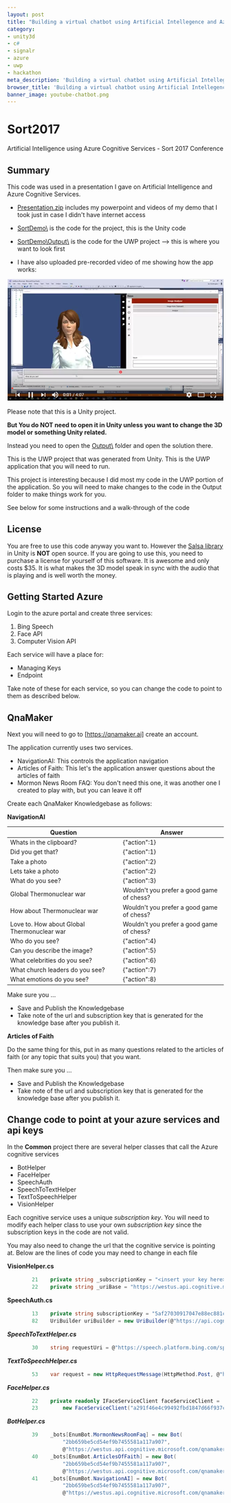 ```yaml
---
layout: post
title: "Building a virtual chatbot using Artificial Intellegence and Azure Cognitive Services"
category: 
- unity3d
- c#
- signalr
- azure
- uwp
- hackathon
meta_description: 'Building a virtual chatbot using Artificial Intellegence and Azure Cognitive Services'
browser_title: 'Building a virtual chatbot using Artificial Intellegence and Azure Cognitive Services'
banner_image: youtube-chatbot.png
---
```



# Sort2017
Artificial Intelligence using Azure Cognitive Services - Sort 2017 Conference

## Summary

This code was used in a presentation I gave on Artificial Intelligence and Azure Cognitive Services.  

- [Presentation.zip](https://github.com/worthingtonjg/Sort2017/raw/master/Presentation.zip) includes my powerpoint and videos of my demo that I took just in case I didn't have internet access
- [SortDemo\\](https://github.com/worthingtonjg/Sort2017/tree/master/SortDemo) is the code for the project, this is the Unity code
- [SortDemo\\Output\\](https://github.com/worthingtonjg/Sort2017/tree/master/SortDemo/Output) is the code for the UWP project --> this is where you want to look first

- I have also uploaded pre-recorded video of me showing how the app works:

[![Youtube Play list](/assets/images/youtube-chatbot.png)](https://www.youtube.com/watch?v=pwptUYBXa_Q&list=PL78mPPlBvBvMXcbMYHci3VEvgWWZhbOgu)


Please note that this is a Unity project.  

__But You do NOT need to open it in Unity unless you want to change the 3D model or something Unity related.__  

Instead you need to open the [Output\\](https://github.com/worthingtonjg/Sort2017/tree/master/SortDemo/Output) folder and open the solution there.  

This is the UWP project that was generated from Unity.  This is the UWP application that you will need to run.  

This project is interesting because I did most my code in the UWP portion of the application.  So you will need to make changes to the code in the Output folder to make things work for you.  

See below for some instructions and a walk-through of the code

## License

You are free to use this code anyway you want to.  However the [Salsa library](https://www.assetstore.unity3d.com/en/#!/content/16944) in Unity is __NOT__ open source.  If you are going to use this, you need to purchase a license for yourself of this software.  It is awesome and only costs $35.  It is what makes the 3D model speak in sync with the audio that is playing and is well worth the money.

## Getting Started Azure

Login to the azure portal and create three services:

1.  Bing Speech
2.  Face API
3.  Computer Vision API

Each service will have a place for:

- Managing Keys
- Endpoint

Take note of these for each service, so you can change the code to point to them as described below.

## QnaMaker

Next you will need to go to [https://qnamaker.ai] create an account.

The application currently uses two services. 

- NavigationAI: This controls the application navigation
- Articles of Faith: This let's the application answer questions about the articles of faith
- Mormon News Room FAQ: You don't need this one, it was another one I created to play with, but you can leave it off

Create each QnaMaker Knowledgebase  as follows:

**NavigationAI**

Question | Answer 
--- | --- 
Whats in the clipboard? | {"action":1}
Did you get that? | {"action":1}
Take a photo | {"action":2}
Lets take a photo | {"action":2}
What do you see? | {"action":3}
Global Thermonuclear war | Wouldn't you prefer a good game of chess?
How about  Thermonuclear war | Wouldn't you prefer a good game of chess?
Love to.  How about Global Thermonuclear war | Wouldn't you prefer a good game of chess?
Who do you see? | {"action":4}
Can you describe the image? | {"action":5}
What celebrities do you see? | {"action":6}
What church leaders do you see? | {"action":7}
What emotions do you see? | {"action":8}

Make sure you ...

- Save and Publish the Knowledgebase
- Take note of the url and subscription key that is generated for the knowledge base after you publish it.

**Articles of Faith**

Do the same thing for this, put in as many questions related to the articles of faith (or any topic that suits you) that you want.

Then make sure you ...

- Save and Publish the Knowledgebase
- Take note of the url and subscription key that is generated for the knowledge base after you publish it.

## Change code to point at your azure services and api keys

In the **Common** project there are several helper classes that call the Azure cognitive services

- BotHelper
- FaceHelper
- SpeechAuth
- SpeechToTextHelper
- TextToSpeechHelper
- VisionHelper

Each cognitive service uses a unique *subscription key*.  You will need to modify each helper class to use your own *subscription key* since the subscription keys in the code are not valid.

You may also need to change the url that the cognitive service is pointing at.  Below are the lines of code you may need to change in each file

**VisionHelper.cs**
```c#
        21    private string _subscriptionKey = "<insert your key here>";
        22    private string _uriBase = "https://westus.api.cognitive.microsoft.com/vision/v1.0/analyze";
```

**SpeechAuth.cs**
```c#
        13    private string subscriptionKey = "5af27030917047e88ec881c84b253134"; 
        82    UriBuilder uriBuilder = new UriBuilder(@"https://api.cognitive.microsoft.com/sts/v1.0");
```

***SpeechToTextHelper.cs***
```c#
        30    string requestUri = @"https://speech.platform.bing.com/speech/recognition/interactive/cognitiveservices/v1?language=en-US";
```

***TextToSpeechHelper.cs***
```c#
        53    var request = new HttpRequestMessage(HttpMethod.Post, @"https://speech.platform.bing.com/synthesize")
```

***FaceHelper.cs***
```c#
        22    private readonly IFaceServiceClient faceServiceClient =
        23        new FaceServiceClient("a291f46e4c99492fbd1847d66f937c9f", "https://westus.api.cognitive.microsoft.com/face/v1.0");
```

***BotHelper.cs***
```c#
        39    _bots[EnumBot.MormonNewsRoomFaq] = new Bot(
                  "2bb659be5cd54ef9b7455581a117a907",  
                  @"https://westus.api.cognitive.microsoft.com/qnamaker/v2.0/knowledgebases/5649976f-c288-4ab0-ba1c-2853440c459a/generateAnswer");
        40    _bots[EnumBot.ArticlesOfFaith] = new Bot(
                  "2bb659be5cd54ef9b7455581a117a907",
                  @"https://westus.api.cognitive.microsoft.com/qnamaker/v2.0/knowledgebases/9a6ca607-6c84-415d-bbda-fbe633555131/generateAnswer");
        41    _bots[EnumBot.NavigationAI] = new Bot(
                  "2bb659be5cd54ef9b7455581a117a907",
                  @"https://westus.api.cognitive.microsoft.com/qnamaker/v2.0/knowledgebases/0e6855a2-6c2b-465b-ba36-c6fcd61df79e/generateAnswer");
```
